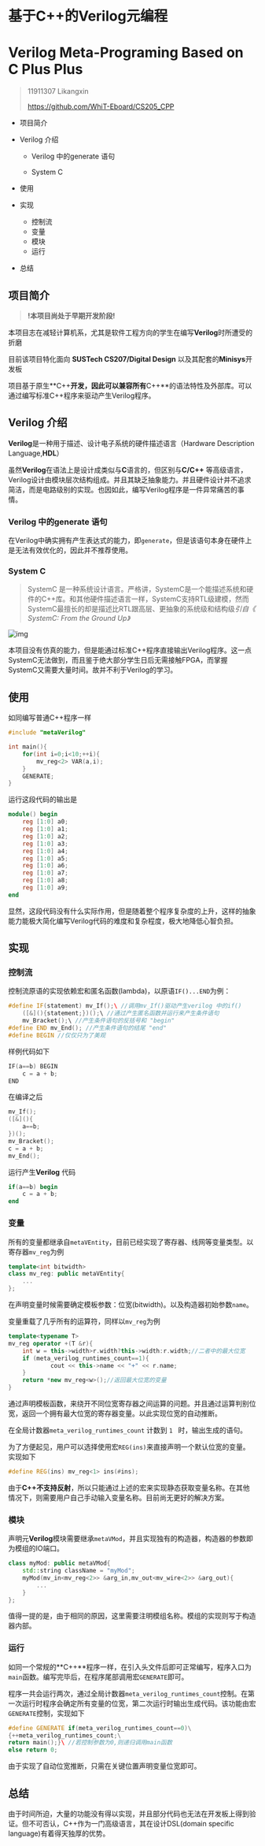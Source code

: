 # 基于C++的Verilog元编程

# Verilog Meta-Programing Based on C Plus Plus



> 11911307 Likangxin
>
> https://github.com/WhiT-Eboard/CS205_CPP



- 项目简介

- Verilog 介绍

  - Verilog 中的generate 语句

  - System C

- 使用

- 实现

  - 控制流
  - 变量
  - 模块
  - 运行

- 总结



## 项目简介

>  **!本项目尚处于早期开发阶段!**

本项目志在减轻计算机系，尤其是软件工程方向的学生在编写**Verilog**时所遭受的折磨

目前该项目特化面向 **SUSTech CS207/Digital Design** 以及其配套的**Minisys**开发板

项目基于原生**C++**开发，因此可以兼容所有**C++**的语法特性及外部库。可以通过编写标准C++程序来驱动产生Verilog程序。





## Verilog 介绍

**Verilog**是一种用于描述、设计电子系统的硬件描述语言（Hardware Description Language,**HDL**）

虽然**Verilog**在语法上是设计成类似与**C**语言的，但区别与**C/C++** 等高级语言，Verilog设计由模块层次结构组成。并且其缺乏抽象能力。并且硬件设计并不追求简洁，而是电路级别的实现。也因如此，编写Verilog程序是一件异常痛苦的事情。



### Verilog 中的generate 语句

在Verilog中确实拥有产生表达式的能力，即`generate`，但是该语句本身在硬件上是无法有效优化的，因此并不推荐使用。

### System C

> SystemC 是一种系统设计语言。严格讲，SystemC是一个能描述系统和硬件的C++库。和其他硬件描述语言一样，SystemC支持RTL级建模，然而SystemC最擅长的却是描述比RTL跟高层、更抽象的系统级和结构级*引自《 SystemC: From the Ground Up》*

![img](https://img2018.cnblogs.com/common/1909197/201912/1909197-20191230145020970-929705539.png)

本项目没有仿真的能力，但是能通过标准C++程序直接输出Verilog程序。这一点SystemC无法做到，而且鉴于绝大部分学生日后无需接触FPGA，而掌握SystemC又需要大量时间。故并不利于Verilog的学习。



## 使用

如同编写普通C++程序一样

```c++
#include "metaVerilog"

int main(){
    for(int i=0;i<10;++i){
        mv_reg<2> VAR(a,i);
    }
    GENERATE;
}
```

运行这段代码的输出是

```verilog
module() begin
    reg [1:0] a0;
    reg [1:0] a1;
    reg [1:0] a2;
    reg [1:0] a3;
    reg [1:0] a4;
    reg [1:0] a5;
    reg [1:0] a6;
    reg [1:0] a7;
    reg [1:0] a8;
    reg [1:0] a9;
end
```

显然，这段代码没有什么实际作用，但是随着整个程序复杂度的上升，这样的抽象能力能极大简化编写Verilog代码的难度和复杂程度，极大地降低心智负担。



## 实现

### 控制流

控制流原语的实现依赖宏和匿名函数(lambda)，以原语`IF()...END`为例：

```c++
#define IF(statement) mv_If();\ //调用mv_If()驱动产生verilog 中的if() 
	([&](){statement;})();\ //通过产生匿名函数并运行来产生条件语句
	mv_Bracket();\ //产生条件语句的反括号和 "begin"
#define END mv_End(); //产生条件语句的结尾 "end"
#define BEGIN //仅仅只为了美观
```

样例代码如下

```c++
IF(a==b) BEGIN
    c = a + b;
END
```

在编译之后

```c++
mv_If();
([&](){
    a==b;
})();
mv_Bracket();
c = a + b;
mv_End();
```

运行产生**Verilog** 代码

```verilog
if(a==b) begin
    c = a + b;
end
```



### 变量

所有的变量都继承自`metaVEntity`，目前已经实现了寄存器、线网等变量类型。以寄存器`mv_reg`为例

```c++
template<int bitwidth>
class mv_reg: public metaVEntity{
    ...
};
```

在声明变量时候需要确定模板参数：位宽(bitwidth)。以及构造器初始参数`name`。

变量重载了几乎所有的运算符，同样以`mv_reg`为例

```c++
template<typename T>
mv_reg operator +(T &r){
    int w = this->width>r.width?this->width:r.width;//二者中的最大位宽
    if (meta_verilog_runtimes_count==1){
            cout << this->name << "+" << r.name;
    }
    return *new mv_reg<w>();//返回最大位宽的变量
}
```

通过声明模板函数，来绕开不同位宽寄存器之间运算的问题。并且通过运算判别位宽，返回一个拥有最大位宽的寄存器变量。以此实现位宽的自动推断。

在全局计数器`meta_verilog_runtimes_count` 计数到 `1 ` 时，输出生成的语句。

为了方便起见，用户可以选择使用宏`REG(ins)`来直接声明一个默认位宽的变量。实现如下

```c++
#define REG(ins) mv_reg<1> ins(#ins);
```

由于**C++**不支持**反射**，所以只能通过上述的宏来实现静态获取变量名称。在其他情况下，则需要用户自己手动输入变量名称。目前尚无更好的解决方案。



### 模块

声明元**Verilog**模块需要继承`metaVMod`，并且实现独有的构造器，构造器的参数即为模组的IO端口。

```c++
class myMod: public metaVMod{
    std::string className = "myMod";
    myMod(mv_in<mv_reg<2>> &arg_in,mv_out<mv_wire<2>> &arg_out){
        ...
    }
};
```

值得一提的是，由于相同的原因，这里需要注明模组名称。模组的实现则写于构造器内部。



### 运行

如同一个常规的**C++**程序一样，在引入头文件后即可正常编写，程序入口为`main`函数。编写完毕后，在程序尾部调用宏`GENERATE`即可。

程序一共会运行两次，通过全局计数器`meta_verilog_runtimes_count`控制。在第一次运行时程序会确定所有变量的位宽，第二次运行时输出生成代码。该功能由宏`GENERATE`控制，实现如下

```c++
#define GENERATE if(meta_verilog_runtimes_count==0)\
{++meta_verilog_runtimes_count;\
return main();}\ //若控制参数为0,则递归调用main函数
else return 0;
```

由于实现了自动位宽推断，只需在关键位置声明变量位宽即可。



## 总结

由于时间所迫，大量的功能没有得以实现，并且部分代码也无法在开发板上得到验证。但不可否认，C++作为一门高级语言，其在设计DSL(domain specific language)有着得天独厚的优势。
